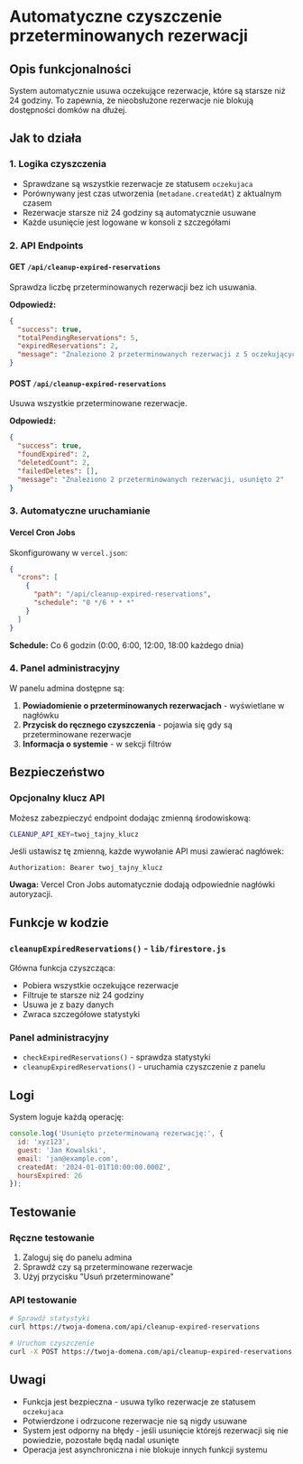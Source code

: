 # Automatyczne czyszczenie przeterminowanych rezerwacji

## Opis funkcjonalności

System automatycznie usuwa oczekujące rezerwacje, które są starsze niż 24 godziny. To zapewnia, że nieobsłużone rezerwacje nie blokują dostępności domków na dłużej.

## Jak to działa

### 1. Logika czyszczenia
- Sprawdzane są wszystkie rezerwacje ze statusem `oczekujaca`
- Porównywany jest czas utworzenia (`metadane.createdAt`) z aktualnym czasem
- Rezerwacje starsze niż 24 godziny są automatycznie usuwane
- Każde usunięcie jest logowane w konsoli z szczegółami

### 2. API Endpoints

#### GET `/api/cleanup-expired-reservations`
Sprawdza liczbę przeterminowanych rezerwacji bez ich usuwania.

**Odpowiedź:**
```json
{
  "success": true,
  "totalPendingReservations": 5,
  "expiredReservations": 2,
  "message": "Znaleziono 2 przeterminowanych rezerwacji z 5 oczekujących"
}
```

#### POST `/api/cleanup-expired-reservations`
Usuwa wszystkie przeterminowane rezerwacje.

**Odpowiedź:**
```json
{
  "success": true,
  "foundExpired": 2,
  "deletedCount": 2,
  "failedDeletes": [],
  "message": "Znaleziono 2 przeterminowanych rezerwacji, usunięto 2"
}
```

### 3. Automatyczne uruchamianie

#### Vercel Cron Jobs
Skonfigurowany w `vercel.json`:
```json
{
  "crons": [
    {
      "path": "/api/cleanup-expired-reservations",
      "schedule": "0 */6 * * *"
    }
  ]
}
```

**Schedule:** Co 6 godzin (0:00, 6:00, 12:00, 18:00 każdego dnia)

### 4. Panel administracyjny

W panelu admina dostępne są:

1. **Powiadomienie o przeterminowanych rezerwacjach** - wyświetlane w nagłówku
2. **Przycisk do ręcznego czyszczenia** - pojawia się gdy są przeterminowane rezerwacje
3. **Informacja o systemie** - w sekcji filtrów

## Bezpieczeństwo

### Opcjonalny klucz API
Możesz zabezpieczyć endpoint dodając zmienną środowiskową:

```bash
CLEANUP_API_KEY=twoj_tajny_klucz
```

Jeśli ustawisz tę zmienną, każde wywołanie API musi zawierać nagłówek:
```
Authorization: Bearer twoj_tajny_klucz
```

**Uwaga:** Vercel Cron Jobs automatycznie dodają odpowiednie nagłówki autoryzacji.

## Funkcje w kodzie

### `cleanupExpiredReservations()` - `lib/firestore.js`
Główna funkcja czyszcząca:
- Pobiera wszystkie oczekujące rezerwacje
- Filtruje te starsze niż 24 godziny
- Usuwa je z bazy danych
- Zwraca szczegółowe statystyki

### Panel administracyjny
- `checkExpiredReservations()` - sprawdza statystyki
- `cleanupExpiredReservations()` - uruchamia czyszczenie z panelu

## Logi

System loguje każdą operację:

```javascript
console.log('Usunięto przeterminowaną rezerwację:', {
  id: 'xyz123',
  guest: 'Jan Kowalski',
  email: 'jan@example.com',
  createdAt: '2024-01-01T10:00:00.000Z',
  hoursExpired: 26
});
```

## Testowanie

### Ręczne testowanie
1. Zaloguj się do panelu admina
2. Sprawdź czy są przeterminowane rezerwacje
3. Użyj przycisku "Usuń przeterminowane"

### API testowanie
```bash
# Sprawdź statystyki
curl https://twoja-domena.com/api/cleanup-expired-reservations

# Uruchom czyszczenie
curl -X POST https://twoja-domena.com/api/cleanup-expired-reservations
```

## Uwagi

- Funkcja jest bezpieczna - usuwa tylko rezerwacje ze statusem `oczekujaca`
- Potwierdzone i odrzucone rezerwacje nie są nigdy usuwane
- System jest odporny na błędy - jeśli usunięcie którejś rezerwacji się nie powiedzie, pozostałe będą nadal usunięte
- Operacja jest asynchroniczna i nie blokuje innych funkcji systemu 